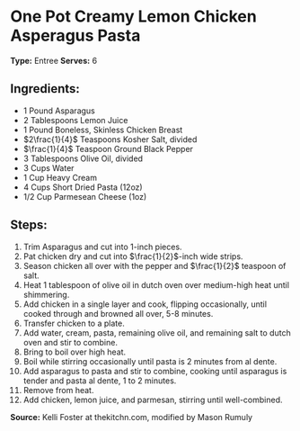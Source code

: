 # One Pot Creamy Lemon Chicken Asperagus Pasta 

**Type:** Entree
**Serves:** 6

## Ingredients:
- 1 Pound Asparagus
- 2 Tablespoons Lemon Juice
- 1 Pound Boneless, Skinless Chicken Breast
- $2\frac{1}{4}$ Teaspoons Kosher Salt, divided
- $\frac{1}{4}$ Teaspoon Ground Black Pepper
- 3 Tablespoons Olive Oil, divided
- 3 Cups Water
- 1 Cup Heavy Cream
- 4 Cups Short Dried Pasta (12oz)
- 1/2 Cup Parmesean Cheese (1oz)

## Steps:
1. Trim Asparagus and cut into 1-inch pieces.
2. Pat chicken dry and cut into $\frac{1}{2}$-inch wide strips.
3. Season chicken all over with the pepper and $\frac{1}{2}$ teaspoon of salt.
4. Heat 1 tablespoon of olive oil in dutch oven over medium-high heat until shimmering.
5. Add chicken in a single layer and cook, flipping occasionally, until cooked through and browned all over, 5-8 minutes.
6. Transfer chicken to a plate.
7. Add water, cream, pasta, remaining olive oil, and remaining salt to dutch oven and stir to combine.
8. Bring to boil over high heat.
9. Boil while stirring occasionally until pasta is 2 minutes from al dente.
10. Add asparagus to pasta and stir to combine, cooking until asparagus is tender and pasta al dente, 1 to 2 minutes.
11. Remove from heat.
12. Add chicken, lemon juice, and parmesan, stirring until well-combined.

**Source:** Kelli Foster at thekitchn.com, modified by Mason Rumuly
